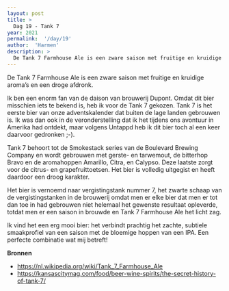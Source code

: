 ```yaml
---
layout: post
title: >
  Dag 19 - Tank 7
year: 2021
permalink:  '/day/19'
author:  'Harmen'
description: >
  De Tank 7 Farmhouse Ale is een zware saison met fruitige en kruidige aroma’s en een droge afdronk.
---
```

<p class='intro'><span class='dropcap'>D</span>e Tank 7 Farmhouse Ale is een zware saison met fruitige en kruidige aroma’s en een droge afdronk.</p>

Ik ben een enorm fan van de daison van brouwerij Dupont. Omdat dit bier misschien iets te bekend is, heb ik voor de Tank 7 gekozen. Tank 7 is het eerste bier van onze adventskalender dat buiten de lage landen gebrouwen is. Ik was dan ook in de veronderstelling dat ik het tijdens ons avontuur in Amerika had ontdekt, maar volgens Untappd heb ik dit bier toch al een keer daarvoor gedronken ;-).

Tank 7 behoort tot de Smokestack series van de Boulevard Brewing Company  en wordt gebrouwen met gerste- en tarwemout, de bitterhop Bravo en de aromahoppen Amarillo, Citra, en Calypso. Deze laatste zorgt voor de citrus- en grapefruittoetsen. Het bier is volledig uitgegist en heeft daardoor een droog karakter.

Het bier is vernoemd naar vergistingstank nummer 7, het zwarte schaap van de vergistingstanken in de brouwerij omdat men er elke bier dat men er tot dan toe in had gebrouwen niet helemaal het gewenste resultaat opleverde, totdat men er een saison in brouwde en Tank 7 Farmhouse Ale het licht zag.

Ik vind het een erg mooi bier: het verbindt prachtig het zachte, subtiele smaakprofiel van een saison met de bloemige hoppen van een IPA. Een perfecte combinatie wat mij betreft! 

**Bronnen**
* https://nl.wikipedia.org/wiki/Tank_7_Farmhouse_Ale
* https://kansascitymag.com/food/beer-wine-spirits/the-secret-history-of-tank-7/

